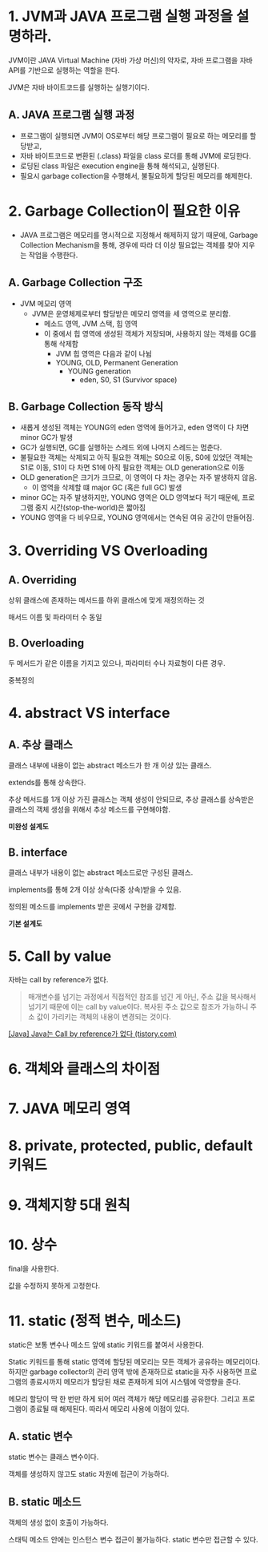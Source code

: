 # 1. JVM과 JAVA 프로그램 실행 과정을 설명하라.

JVM이란 JAVA Virtual Machine (자바 가상 머신)의 약자로, 자바 프로그램을 자바 API를 기반으로 실행하는 역할을 한다.

JVM은 자바 바이트코드를 실행하는 실행기이다.

## A. JAVA 프로그램 실행 과정

- 프로그램이 실행되면 JVM이 OS로부터 해당 프로그램이 필요로 하는 메모리를 할당받고,
- 자바 바이트코드로 변환된 (.class) 파일을 class 로더를 통해 JVM에 로딩한다.
- 로딩된 class 파일은 execution engine을 통해 해석되고, 실행된다.
- 필요시 garbage collection을 수행해서, 불필요하게 할당된 메모리를 해제한다.

# 2. Garbage Collection이 필요한 이유

- JAVA 프로그램은 메모리를 명시적으로 지정해서 해제하지 않기 때문에, Garbage Collection Mechanism을 통해, 경우에 따라 더 이상 필요없는 객체를 찾아 지우는 작업을 수행한다.

## A. Garbage Collection 구조

- JVM 메모리 영역
	- JVM은 운영체제로부터 할당받은 메모리 영역을 세 영역으로 분리함.
		- 메소드 영역, JVM 스택, 힙 영역
		- 이 중에서 힙 영역에 생성된 객체가 저장되며, 사용하지 않는 객체를 GC를 통해  삭제함
			- JVM 힙 영역은 다음과 같이 나뉨
			- YOUNG, OLD, Permanent Generation
				- YOUNG generation
					- eden, S0, S1 (Survivor space)

## B. Garbage Collection 동작 방식

- 새롭게 생성된 객체는 YOUNG의 eden 영역에 들어가고, eden 영역이 다 차면 minor GC가 발생
- GC가 실행되면, GC를 실행하는 스레드 외에 나머지 스레드는 멈춘다.
- 불필요한 객체는 삭제되고 아직 필요한 객체는 S0으로 이동, S0에 있었던 객체는 S1로 이동, S1이 다 차면 S1에 아직 필요한 객체는 OLD generation으로 이동
- OLD generation은 크기가 크므로, 이 영역이 다 차는 경우는 자주 발생하지 않음.
	- 이 영역을 삭제할 떄 major GC (혹은 full GC) 발생
- minor GC는 자주 발생하지만, YOUNG 영역은 OLD 영역보다 적기 때문에, 프로그램 중지 시간(stop-the-world)은 짧아짐
- YOUNG 영역을 다 비우므로, YOUNG 영역에서는 연속된 여유 공간이 만들어짐.

# 3. Overriding VS Overloading

## A. Overriding

상위 클래스에 존재하는 메서드를 하위 클래스에 맞게 재정의하는 것

매서드 이름 및 파라미터 수 동일

## B. Overloading

두 메서드가 같은 이름을 가지고 있으나, 파라미터 수나 자료형이 다른 경우.

중복정의

# 4. abstract VS interface

## A. 추상 클래스

클래스 내부에 내용이 없는 abstract 메소드가 한 개 이상 있는 클래스.

extends를 통해 상속한다.

추상 메서드를 1개 이상 가진 클래스는 객체 생성이 안되므로, 추상 클래스를 상속받은 클래스의 객체 생성을 위해서 추상 메소드를 구현해야함.

**미완성 설계도**

## B. interface

클래스 내부가 내용이 없는 abstract 메소드로만 구성된 클래스.

implements를 통해 2개 이상 상속(다중 상속)받을 수 있음.

정의된 메소드를 implements 받은 곳에서 구현을 강제함.

**기본 설계도**

# 5. Call by value

자바는 call by reference가 없다.

> 매개변수를 넘기는 과정에서 직접적인 참조를 넘긴 게 아닌, 주소 값을 복사해서 넘기기 때문에 이는 call by value이다. 복사된 주소 값으로 참조가 가능하니 주소 값이 가리키는 객체의 내용이 변경되는 것이다.

[[Java] Java는 Call by reference가 없다 (tistory.com)](https://deveric.tistory.com/92)

# 6. 객체와 클래스의 차이점

# 7. JAVA 메모리 영역

# 8. private, protected, public, default 키워드

# 9. 객체지향 5대 원칙

# 10. 상수

final을 사용한다.

값을 수정하지 못하게 고정한다.

# 11. static (정적 변수, 메소드)

static은 보통 변수나 메소드 앞에 static 키워드를 붙여서 사용한다.

Static 키워드를 통해 static 영역에 할당된 메모리는 모든 객체가 공유하는 메모리이다. 하지만 garbage collector의 관리 영역 밖에 존재하므로 static을 자주 사용하면 프로그램의 종료시까지 메모리가 할당된 채로 존재하게 되어 시스템에 악영향을 준다.

메모리 할당이 딱 한 번만 하게 되어 여러 객체가 해당 메모리를 공유한다. 그리고 프로그램이 종료될 때 해제된다. 따라서 메모리 사용에 이점이 있다.

## A. static 변수

static 변수는 클래스 변수이다.

객체를 생성하지 않고도 static 자원에 접근이 가능하다.

## B. static 메소드

객체의 생성 없이 호출이 가능하다.

스태틱 메소드 안에는 인스턴스 변수 접근이 불가능하다. static 변수만 접근할 수 있다.


